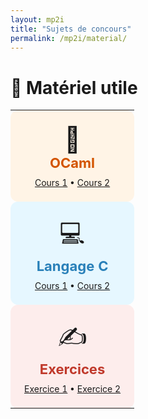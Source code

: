 ```yaml
---
layout: mp2i
title: "Sujets de concours"
permalink: /mp2i/material/
---
```


# 📂 Matériel utile


<table>
  <tr>
    <td align="center" style="background:#FFF4E6;border-radius:12px;padding:22px;">
      <div style="font-size:40px;">🐫</div>
      <a href="ocaml/" style="font-size:22px;font-weight:700;color:#D35400;text-decoration:none;">OCaml</a>
      <div style="margin-top:10px;font-size:14px;">
        <a href="ocaml/cours1.pdf">Cours 1</a> •
        <a href="ocaml/cours2.pdf">Cours 2</a>
      </div>
    </td>
  </tr>
  <tr>
    <td align="center" style="background:#E6F7FF;border-radius:12px;padding:22px;">
      <div style="font-size:40px;">💻</div>
      <a href="c/" style="font-size:22px;font-weight:700;color:#2980B9;text-decoration:none;">Langage C</a>
      <div style="margin-top:10px;font-size:14px;">
        <a href="c/cours1.pdf">Cours 1</a> •
        <a href="c/cours2.pdf">Cours 2</a>
      </div>
    </td>
  </tr>
  <tr>
    <td align="center" style="background:#FDEDEC;border-radius:12px;padding:22px;">
      <div style="font-size:40px;">✍️</div>
      <a href="exercices/" style="font-size:22px;font-weight:700;color:#C0392B;text-decoration:none;">Exercices</a>
      <div style="margin-top:10px;font-size:14px;">
        <a href="exercices/exo1.pdf">Exercice 1</a> •
        <a href="exercices/exo2.pdf">Exercice 2</a>
      </div>
    </td>
  </tr>
</table>
